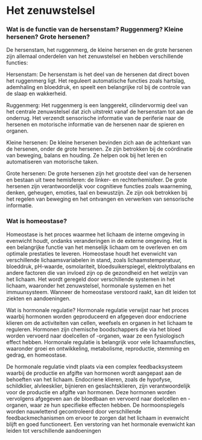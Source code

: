 # Het zenuwstelsel


### Wat is de functie van de hersenstam? Ruggenmerg? Kleine hersenen? Grote hersenen?

De hersenstam, het ruggenmerg, de kleine hersenen en de grote hersenen zijn allemaal onderdelen van het zenuwstelsel en hebben verschillende functies:

Hersenstam: De hersenstam is het deel van de hersenen dat direct boven het ruggenmerg ligt. Het reguleert automatische functies zoals hartslag, ademhaling en bloeddruk, en speelt een belangrijke rol bij de controle van de slaap en wakkerheid.

 Ruggenmerg: Het ruggenmerg is een langgerekt, cilindervormig deel van het centrale zenuwstelsel dat zich uitstrekt vanaf de hersenstam tot aan de onderrug. Het verzendt sensorische informatie van de periferie naar de hersenen en motorische informatie van de hersenen naar de spieren en organen.

 Kleine hersenen: De kleine hersenen bevinden zich aan de achterkant van de hersenen, onder de grote hersenen. Ze zijn betrokken bij de coördinatie van beweging, balans en houding. Ze helpen ook bij het leren en automatiseren van motorische taken.

Grote hersenen: De grote hersenen zijn het grootste deel van de hersenen en bestaan uit twee hemisferen: de linker- en rechterhemisfeer. De grote hersenen zijn verantwoordelijk voor cognitieve functies zoals waarneming, denken, geheugen, emoties, taal en bewustzijn. Ze zijn ook betrokken bij het regelen van beweging en het ontvangen en verwerken van sensorische informatie.
    
### Wat is homeostase?  
Homeostase is het proces waarmee het lichaam de interne omgeving in evenwicht houdt, ondanks veranderingen in de externe omgeving. Het is een belangrijke functie van het menselijk lichaam om te overleven en om optimale prestaties te leveren. Homeostase houdt het evenwicht van verschillende lichaamsvariabelen in stand, zoals lichaamstemperatuur, bloeddruk, pH-waarde, osmolariteit, bloedsuikerspiegel, elektrolytbalans en andere factoren die van invloed zijn op de gezondheid en het welzijn van het lichaam. Het wordt geregeld door verschillende systemen in het lichaam, waaronder het zenuwstelsel, hormonale systemen en het immuunsysteem. Wanneer de homeostase verstoord raakt, kan dit leiden tot ziekten en aandoeningen.

Wat is hormonale regulatie?
Hormonale regulatie verwijst naar het proces waarbij hormonen worden geproduceerd en afgegeven door endocriene klieren om de activiteiten van cellen, weefsels en organen in het lichaam te reguleren. Hormonen zijn chemische boodschappers die via het bloed worden vervoerd naar doelcellen of -organen, waar ze een fysiologisch effect hebben. Hormonale regulatie is belangrijk voor vele lichaamsfuncties, waaronder groei en ontwikkeling, metabolisme, reproductie, stemming en gedrag, en homeostase.

De hormonale regulatie vindt plaats via een complex feedbacksysteem waarbij de productie en afgifte van hormonen wordt aangepast aan de behoeften van het lichaam. Endocriene klieren, zoals de hypofyse, schildklier, alvleesklier, bijnieren en geslachtsklieren, zijn verantwoordelijk voor de productie en afgifte van hormonen. Deze hormonen worden vervolgens afgegeven aan de bloedbaan en vervoerd naar doelcellen en -organen, waar ze hun specifieke effecten hebben. De hormoonspiegels worden nauwlettend gecontroleerd door verschillende feedbackmechanismen om ervoor te zorgen dat het lichaam in evenwicht blijft en goed functioneert. Een verstoring van het hormonale evenwicht kan leiden tot verschillende aandoeningen